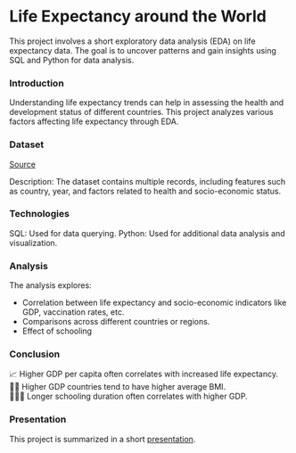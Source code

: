 # Life Expectancy around the World

This project involves a short exploratory data analysis (EDA) on life expectancy data. The goal is to uncover patterns and gain insights 
using SQL and Python for data analysis.  

### Introduction
Understanding life expectancy trends can help in assessing the health and development status of different countries. 
This project analyzes various factors affecting life expectancy through EDA.  

### Dataset
[Source](https://www.kaggle.com/datasets/shreyasg23/life-expectancy-averaged-dataset)  

Description: The dataset contains multiple records, including features such as country, year, and factors related to health and socio-economic status.  

### Technologies
SQL: Used for data querying.
Python: Used for additional data analysis and visualization.  

### Analysis
The analysis explores:
- Correlation between life expectancy and socio-economic indicators like GDP, vaccination rates, etc.
- Comparisons across different countries or regions.
- Effect of schooling

### Conclusion
📈 Higher GDP per capita often correlates with increased life expectancy.  
🫄🏼 Higher GDP countries tend to have higher average BMI.  
👩🏼‍🎓 Longer schooling duration often correlates with higher GDP.

### Presentation
This project is summarized in a short [presentation](https://www.canva.com/design/DAGcSpjzTqw/I02Qj7bK7eOOmkMiOuuGOQ/edit?utm_content=DAGcSpjzTqw&utm_campaign=designshare&utm_medium=link2&utm_source=sharebutton).
